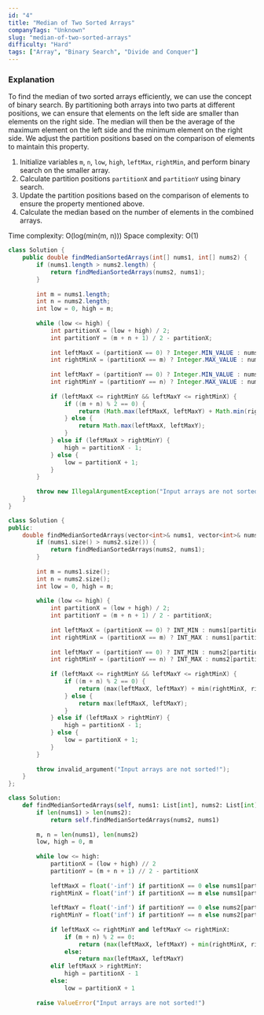 ```yaml
---
id: "4"
title: "Median of Two Sorted Arrays"
companyTags: "Unknown"
slug: "median-of-two-sorted-arrays"
difficulty: "Hard"
tags: ["Array", "Binary Search", "Divide and Conquer"]
---
```


### Explanation
To find the median of two sorted arrays efficiently, we can use the concept of binary search. By partitioning both arrays into two parts at different positions, we can ensure that elements on the left side are smaller than elements on the right side. The median will then be the average of the maximum element on the left side and the minimum element on the right side. We adjust the partition positions based on the comparison of elements to maintain this property.

1. Initialize variables `m`, `n`, `low`, `high`, `leftMax`, `rightMin`, and perform binary search on the smaller array.
2. Calculate partition positions `partitionX` and `partitionY` using binary search.
3. Update the partition positions based on the comparison of elements to ensure the property mentioned above.
4. Calculate the median based on the number of elements in the combined arrays.

Time complexity: O(log(min(m, n)))
Space complexity: O(1)
```java
class Solution {
    public double findMedianSortedArrays(int[] nums1, int[] nums2) {
        if (nums1.length > nums2.length) {
            return findMedianSortedArrays(nums2, nums1);
        }
        
        int m = nums1.length;
        int n = nums2.length;
        int low = 0, high = m;
        
        while (low <= high) {
            int partitionX = (low + high) / 2;
            int partitionY = (m + n + 1) / 2 - partitionX;
            
            int leftMaxX = (partitionX == 0) ? Integer.MIN_VALUE : nums1[partitionX - 1];
            int rightMinX = (partitionX == m) ? Integer.MAX_VALUE : nums1[partitionX];
            
            int leftMaxY = (partitionY == 0) ? Integer.MIN_VALUE : nums2[partitionY - 1];
            int rightMinY = (partitionY == n) ? Integer.MAX_VALUE : nums2[partitionY];
            
            if (leftMaxX <= rightMinY && leftMaxY <= rightMinX) {
                if ((m + n) % 2 == 0) {
                    return (Math.max(leftMaxX, leftMaxY) + Math.min(rightMinX, rightMinY)) / 2.0;
                } else {
                    return Math.max(leftMaxX, leftMaxY);
                }
            } else if (leftMaxX > rightMinY) {
                high = partitionX - 1;
            } else {
                low = partitionX + 1;
            }
        }
        
        throw new IllegalArgumentException("Input arrays are not sorted!");
    }
}
```

```cpp
class Solution {
public:
    double findMedianSortedArrays(vector<int>& nums1, vector<int>& nums2) {
        if (nums1.size() > nums2.size()) {
            return findMedianSortedArrays(nums2, nums1);
        }
        
        int m = nums1.size();
        int n = nums2.size();
        int low = 0, high = m;
        
        while (low <= high) {
            int partitionX = (low + high) / 2;
            int partitionY = (m + n + 1) / 2 - partitionX;
            
            int leftMaxX = (partitionX == 0) ? INT_MIN : nums1[partitionX - 1];
            int rightMinX = (partitionX == m) ? INT_MAX : nums1[partitionX];
            
            int leftMaxY = (partitionY == 0) ? INT_MIN : nums2[partitionY - 1];
            int rightMinY = (partitionY == n) ? INT_MAX : nums2[partitionY];
            
            if (leftMaxX <= rightMinY && leftMaxY <= rightMinX) {
                if ((m + n) % 2 == 0) {
                    return (max(leftMaxX, leftMaxY) + min(rightMinX, rightMinY)) / 2.0;
                } else {
                    return max(leftMaxX, leftMaxY);
                }
            } else if (leftMaxX > rightMinY) {
                high = partitionX - 1;
            } else {
                low = partitionX + 1;
            }
        }
        
        throw invalid_argument("Input arrays are not sorted!");
    }
};
```

```python
class Solution:
    def findMedianSortedArrays(self, nums1: List[int], nums2: List[int]) -> float:
        if len(nums1) > len(nums2):
            return self.findMedianSortedArrays(nums2, nums1)
        
        m, n = len(nums1), len(nums2)
        low, high = 0, m
        
        while low <= high:
            partitionX = (low + high) // 2
            partitionY = (m + n + 1) // 2 - partitionX
            
            leftMaxX = float('-inf') if partitionX == 0 else nums1[partitionX - 1]
            rightMinX = float('inf') if partitionX == m else nums1[partitionX]
            
            leftMaxY = float('-inf') if partitionY == 0 else nums2[partitionY - 1]
            rightMinY = float('inf') if partitionY == n else nums2[partitionY]
            
            if leftMaxX <= rightMinY and leftMaxY <= rightMinX:
                if (m + n) % 2 == 0:
                    return (max(leftMaxX, leftMaxY) + min(rightMinX, rightMinY)) / 2.0
                else:
                    return max(leftMaxX, leftMaxY)
            elif leftMaxX > rightMinY:
                high = partitionX - 1
            else:
                low = partitionX + 1
        
        raise ValueError("Input arrays are not sorted!")
```